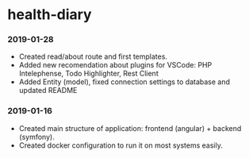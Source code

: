 # health-diary

### 2019-01-28
- Created read/about route and first templates.
- Added new recomendation about plugins for VSCode: PHP Intelephense, Todo Highlighter, Rest Client
- Added Entity (model), fixed connection settings to database and updated README

### 2019-01-16
- Created main structure of application: frontend (angular) + backend (symfony).
- Created docker configuration to run it on most systems easily.
